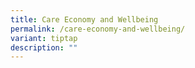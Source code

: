 ```yaml
---
title: Care Economy and Wellbeing
permalink: /care-economy-and-wellbeing/
variant: tiptap
description: ""
---
```

